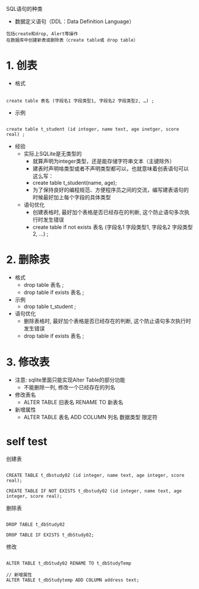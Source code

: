 SQL语句的种类
- 数据定义语句（DDL：Data Definition Language）
			
```
包括create和drop, Alert等操作
在数据库中创建新表或删除表（create table或 drop table）

```
# 1. 创表
- 格式

```

create table 表名 (字段名1 字段类型1, 字段名2 字段类型2, …) ;

```
- 示例

```

create table t_student (id integer, name text, age inetger, score real) ;

```
- 经验
   - 实际上SQLite是无类型的
     - 就算声明为integer类型，还是能存储字符串文本（主键除外）
     - 建表时声明啥类型或者不声明类型都可以，也就意味着创表语句可以这么写：
     - create table t_student(name, age);
     - 为了保持良好的编程规范、方便程序员之间的交流，编写建表语句的时候最好加上每个字段的具体类型
   - 语句优化
     - 创建表格时, 最好加个表格是否已经存在的判断, 这个防止语句多次执行时发生错误
     - create table if not exists 表名 (字段名1 字段类型1, 字段名2 字段类型2, …) ;


# 2. 删除表

- 格式
   - drop table 表名 ;
   - drop table if exists 表名 ;
- 示例
   - drop table t_student ;
- 语句优化
   - 删除表格时, 最好加个表格是否已经存在的判断, 这个防止语句多次执行时发生错误
   - drop table if  exists 表名 ;


# 3. 修改表
- 注意: sqlite里面只能实现Alter Table的部分功能
   - 不能删除一列, 修改一个已经存在的列名
- 修改表名
   - ALTER TABLE 旧表名 RENAME TO 新表名 
- 新增属性
   - ALTER TABLE 表名 ADD COLUMN 列名 数据类型 限定符




# self test

创建表
```

CREATE TABLE t_dbstudy02 (id integer, name text, age integer, score real);

CREATE TABLE IF NOT EXISTS t_dbstudy02 (id integer, name text, age integer, score real);

```

删除表


```

DROP TABLE t_dbStudy02

DROP TABLE IF EXISTS t_dbStudy02;

```
修改

```

ALTER TABLE t_dbStudy02 RENAME TO t_dbStudyTemp

// 新增属性
ALTER TABLE t_dbStudytemp ADD COLUMN address text;

```